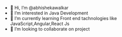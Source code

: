- 👋 Hi, I’m @abhishekawalkar
- 👀 I’m interested in Java Development
- 🌱 I’m currently learning Front end tachnologies like JavaScript,Angular,React Js
- 💞️ I’m looking to collaborate on project 

<!---
abhishekawalkar/abhishekawalkar is a ✨ special ✨ repository because its `README.md` (this file) appears on your GitHub profile.
You can click the Preview link to take a look at your changes.
--->

